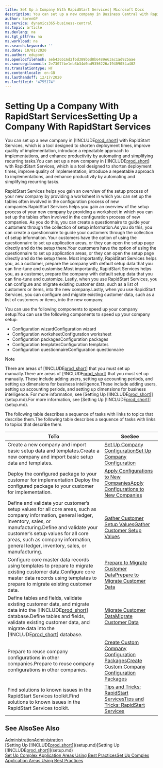 ```yaml
---
title: Set Up a Company With RapidStart Services| Microsoft Docs
description: You can set up a new company in Business Central with RapidStart services, which is a tool designed to shorten deployment times, improve quality of implementation, introduce a repeatable approach to implementations, and enhance productivity by automating and simplifying recurring tasks.
author: SorenGP
ms.service: dynamics365-business-central
ms.topic: article
ms.devlang: na
ms.tgt_pltfrm: na
ms.workload: na
ms.search.keywords: ''
ms.date: 10/01/2020
ms.author: edupont
ms.openlocfilehash: aeb436516d2f6d389b6d8b6489e63ac1ad925aae
ms.sourcegitcommit: 2e7307fbe1eb3b34d0ad9356226a19409054a402
ms.translationtype: HT
ms.contentlocale: en-GB
ms.lasthandoff: 12/17/2020
ms.locfileid: "4755174"
---
```

# <a name="setting-up-a-company-with-rapidstart-services"></a><span data-ttu-id="8cb67-103">Setting Up a Company With RapidStart Services</span><span class="sxs-lookup"><span data-stu-id="8cb67-103">Setting Up a Company With RapidStart Services</span></span>
<span data-ttu-id="8cb67-104">You can set up a new company in [!INCLUDE[prod_short](includes/prod_short.md)] with RapidStart Services, which is a tool designed to shorten deployment times, improve quality of implementation, introduce a repeatable approach to implementations, and enhance productivity by automating and simplifying recurring tasks.</span><span class="sxs-lookup"><span data-stu-id="8cb67-104">You can set up a new company in [!INCLUDE[prod_short](includes/prod_short.md)] with RapidStart Services, which is a tool designed to shorten deployment times, improve quality of implementation, introduce a repeatable approach to implementations, and enhance productivity by automating and simplifying recurring tasks.</span></span>  

<span data-ttu-id="8cb67-105">RapidStart Services helps you gain an overview of the setup process of your new company by providing a worksheet in which you can set up the tables often involved in the configuration process of new companies.</span><span class="sxs-lookup"><span data-stu-id="8cb67-105">RapidStart Services helps you gain an overview of the setup process of your new company by providing a worksheet in which you can set up the tables often involved in the configuration process of new companies.</span></span> <span data-ttu-id="8cb67-106">As you do this, you can create a questionnaire to guide your customers through the collection of setup information.</span><span class="sxs-lookup"><span data-stu-id="8cb67-106">As you do this, you can create a questionnaire to guide your customers through the collection of setup information.</span></span> <span data-ttu-id="8cb67-107">Your customers have the option of using the questionnaire to set up application areas, or they can open the setup page directly and do the setup there.</span><span class="sxs-lookup"><span data-stu-id="8cb67-107">Your customers have the option of using the questionnaire to set up application areas, or they can open the setup page directly and do the setup there.</span></span> <span data-ttu-id="8cb67-108">Most importantly, RapidStart Services helps you, as a customer, prepare the company with default setup data that you can fine-tune and customise.</span><span class="sxs-lookup"><span data-stu-id="8cb67-108">Most importantly, RapidStart Services helps you, as a customer, prepare the company with default setup data that you can fine-tune and customize.</span></span> <span data-ttu-id="8cb67-109">Lastly, when you use RapidStart Services, you can configure and migrate existing customer data, such as a list of customers or items, into the new company.</span><span class="sxs-lookup"><span data-stu-id="8cb67-109">Lastly, when you use RapidStart Services, you can configure and migrate existing customer data, such as a list of customers or items, into the new company.</span></span>

<span data-ttu-id="8cb67-110">You can use the following components to speed up your company setup:</span><span class="sxs-lookup"><span data-stu-id="8cb67-110">You can use the following components to speed up your company setup:</span></span>  

-   <span data-ttu-id="8cb67-111">Configuration wizard</span><span class="sxs-lookup"><span data-stu-id="8cb67-111">Configuration wizard</span></span>  
-   <span data-ttu-id="8cb67-112">Configuration worksheet</span><span class="sxs-lookup"><span data-stu-id="8cb67-112">Configuration worksheet</span></span>  
-   <span data-ttu-id="8cb67-113">Configuration packages</span><span class="sxs-lookup"><span data-stu-id="8cb67-113">Configuration packages</span></span>  
-   <span data-ttu-id="8cb67-114">Configuration templates</span><span class="sxs-lookup"><span data-stu-id="8cb67-114">Configuration templates</span></span>  
-   <span data-ttu-id="8cb67-115">Configuration questionnaire</span><span class="sxs-lookup"><span data-stu-id="8cb67-115">Configuration questionnaire</span></span>  

> [!Note]  
>  <span data-ttu-id="8cb67-116">There are areas of [!INCLUDE[prod_short](includes/prod_short.md)] that you must set up manually.</span><span class="sxs-lookup"><span data-stu-id="8cb67-116">There are areas of [!INCLUDE[prod_short](includes/prod_short.md)] that you must set up manually.</span></span> <span data-ttu-id="8cb67-117">These include adding users, setting up accounting periods, and setting up dimensions for business intelligence.</span><span class="sxs-lookup"><span data-stu-id="8cb67-117">These include adding users, setting up accounting periods, and setting up dimensions for business intelligence.</span></span> <span data-ttu-id="8cb67-118">For more information, see [Setting Up [!INCLUDE[prod_short](includes/prod_short.md)]](setup.md).</span><span class="sxs-lookup"><span data-stu-id="8cb67-118">For more information, see [Setting Up [!INCLUDE[prod_short](includes/prod_short.md)]](setup.md).</span></span>

 <span data-ttu-id="8cb67-119">The following table describes a sequence of tasks with links to topics that describe them.</span><span class="sxs-lookup"><span data-stu-id="8cb67-119">The following table describes a sequence of tasks with links to topics that describe them.</span></span>

|<span data-ttu-id="8cb67-120">**To**</span><span class="sxs-lookup"><span data-stu-id="8cb67-120">**To**</span></span>|<span data-ttu-id="8cb67-121">**See**</span><span class="sxs-lookup"><span data-stu-id="8cb67-121">**See**</span></span>|  
|------------|-------------|  
|<span data-ttu-id="8cb67-122">Create a new company and import basic setup data and templates.</span><span class="sxs-lookup"><span data-stu-id="8cb67-122">Create a new company and import basic setup data and templates.</span></span>|[<span data-ttu-id="8cb67-123">Set Up Company Configuration</span><span class="sxs-lookup"><span data-stu-id="8cb67-123">Set Up Company Configuration</span></span>](admin-set-up-company-configuration.md)|  
|<span data-ttu-id="8cb67-124">Deploy the configured package to your customer for implementation.</span><span class="sxs-lookup"><span data-stu-id="8cb67-124">Deploy the configured package to your customer for implementation.</span></span>|[<span data-ttu-id="8cb67-125">Apply Configurations to New Companies</span><span class="sxs-lookup"><span data-stu-id="8cb67-125">Apply Configurations to New Companies</span></span>](admin-apply-configuration-to-new-companies.md)|
|<span data-ttu-id="8cb67-126">Define and validate your customer’s setup values for all core areas, such as company information, general ledger, inventory, sales, or manufacturing.</span><span class="sxs-lookup"><span data-stu-id="8cb67-126">Define and validate your customer’s setup values for all core areas, such as company information, general ledger, inventory, sales, or manufacturing.</span></span>|[<span data-ttu-id="8cb67-127">Gather Customer Setup Values</span><span class="sxs-lookup"><span data-stu-id="8cb67-127">Gather Customer Setup Values</span></span>](admin-gather-customer-setup-values.md)|  
|<span data-ttu-id="8cb67-128">Configure core master data records using templates to prepare to migrate existing customer data.</span><span class="sxs-lookup"><span data-stu-id="8cb67-128">Configure core master data records using templates to prepare to migrate existing customer data.</span></span>|[<span data-ttu-id="8cb67-129">Prepare to Migrate Customer Data</span><span class="sxs-lookup"><span data-stu-id="8cb67-129">Prepare to Migrate Customer Data</span></span>](admin-use-templates-to-prepare-customer-data-for-migration.md)|  
|<span data-ttu-id="8cb67-130">Define tables and fields, validate existing customer data, and migrate data into the [!INCLUDE[prod_short](includes/prod_short.md)] database.</span><span class="sxs-lookup"><span data-stu-id="8cb67-130">Define tables and fields, validate existing customer data, and migrate data into the [!INCLUDE[prod_short](includes/prod_short.md)] database.</span></span>|[<span data-ttu-id="8cb67-131">Migrate Customer Data</span><span class="sxs-lookup"><span data-stu-id="8cb67-131">Migrate Customer Data</span></span>](admin-migrate-customer-data.md)|
|<span data-ttu-id="8cb67-132">Prepare to reuse company configurations in other companies.</span><span class="sxs-lookup"><span data-stu-id="8cb67-132">Prepare to reuse company configurations in other companies.</span></span>|[<span data-ttu-id="8cb67-133">Create Custom Company Configuration Packages</span><span class="sxs-lookup"><span data-stu-id="8cb67-133">Create Custom Company Configuration Packages</span></span>](admin-how-to-create-custom-company-configuration-packages.md)|
|<span data-ttu-id="8cb67-134">Find solutions to known issues in the RapidStart Services toolkit.</span><span class="sxs-lookup"><span data-stu-id="8cb67-134">Find solutions to known issues in the RapidStart Services toolkit.</span></span>|[<span data-ttu-id="8cb67-135">Tips and Tricks: RapidStart Services</span><span class="sxs-lookup"><span data-stu-id="8cb67-135">Tips and Tricks: RapidStart Services</span></span>](admin-tips-and-tricks-rapidstart-services.md)|  

## <a name="see-also"></a><span data-ttu-id="8cb67-136">See Also</span><span class="sxs-lookup"><span data-stu-id="8cb67-136">See Also</span></span>  
[<span data-ttu-id="8cb67-137">Administration</span><span class="sxs-lookup"><span data-stu-id="8cb67-137">Administration</span></span>](admin-setup-and-administration.md)  
<span data-ttu-id="8cb67-138">[Setting Up [!INCLUDE[prod_short](includes/prod_short.md)]](setup.md)</span><span class="sxs-lookup"><span data-stu-id="8cb67-138">[Setting Up [!INCLUDE[prod_short](includes/prod_short.md)]](setup.md)</span></span>  
[<span data-ttu-id="8cb67-139">Set Up Complex Application Areas Using Best Practices</span><span class="sxs-lookup"><span data-stu-id="8cb67-139">Set Up Complex Application Areas Using Best Practices</span></span>](set-up-complex-application-areas-using-best-practices.md)   
